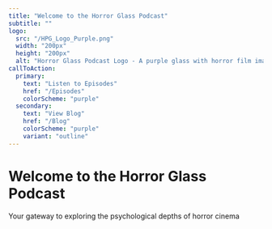 ```yaml
---
title: "Welcome to the Horror Glass Podcast"
subtitle: ""
logo:
  src: "/HPG_Logo_Purple.png"
  width: "200px"
  height: "200px"
  alt: "Horror Glass Podcast Logo - A purple glass with horror film imagery"
callToAction:
  primary:
    text: "Listen to Episodes"
    href: "/Episodes"
    colorScheme: "purple"
  secondary:
    text: "View Blog"
    href: "/Blog"
    colorScheme: "purple"
    variant: "outline"
---
```


# Welcome to the Horror Glass Podcast

Your gateway to exploring the psychological depths of horror cinema
